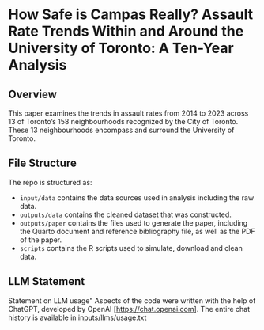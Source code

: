 # How Safe is Campas Really? Assault Rate Trends Within and Around the University of Toronto: A Ten-Year Analysis

## Overview

This paper examines the trends in assault rates from 2014 to 2023 across 13 of Toronto’s 158 neighbourhoods recognized by the City of Toronto. These 13 neighbourhoods encompass and surround the University of Toronto.

## File Structure

The repo is structured as:

-   `input/data` contains the data sources used in analysis including the raw data.
-   `outputs/data` contains the cleaned dataset that was constructed.
-   `outputs/paper` contains the files used to generate the paper, including the Quarto document and reference bibliography file, as well as the PDF of the paper. 
-   `scripts` contains the R scripts used to simulate, download and clean data.

## LLM Statement

Statement on LLM usage" Aspects of the code were written with the help of ChatGPT, developed by OpenAI [https://chat.openai.com]. The entire chat history is available in inputs/llms/usage.txt
